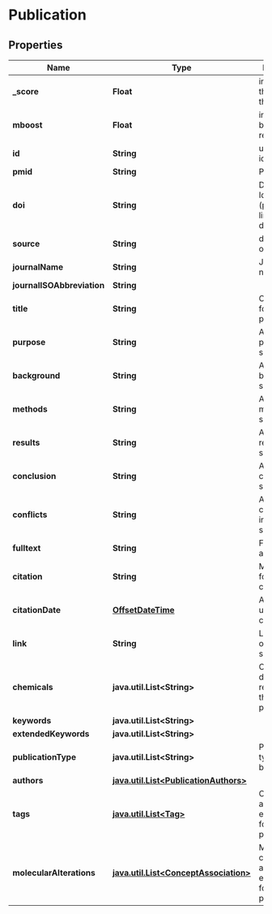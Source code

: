# Publication

## Properties
Name | Type | Description | Notes
------------ | ------------- | ------------- | -------------
**_score** | **Float** | indicator of the quality of the match. |  [optional]
**mboost** | **Float** | intrinsic boost to the record. |  [optional]
**id** | **String** | unique identifier. | 
**pmid** | **String** | PubMed ID. |  [optional]
**doi** | **String** | Digital Object Identifier (permanent link at doi.org/[doi]). |  [optional]
**source** | **String** | data source of this record | 
**journalName** | **String** | Journal name. | 
**journalISOAbbreviation** | **String** |  |  [optional]
**title** | **String** | Official title for the publication. | 
**purpose** | **String** | Abstract&#x27;s purpose section. |  [optional]
**background** | **String** | Abstract&#x27;s background section. |  [optional]
**methods** | **String** | Abstract&#x27;s methods section. |  [optional]
**results** | **String** | Abstract&#x27;s results section. |  [optional]
**conclusion** | **String** | Abstract&#x27;s conclusion section. |  [optional]
**conflicts** | **String** | Author&#x27;s conflicts of interest section. |  [optional]
**fulltext** | **String** | Full text (if available). |  [optional]
**citation** | **String** | MLA formatted citation. | 
**citationDate** | [**OffsetDateTime**](https://docs.oracle.com/javase/8/docs/api/java/time/OffsetDateTime.html) | Article date used for citation | 
**link** | **String** | Link to original source. |  [optional]
**chemicals** | **java.util.List&lt;String&gt;** | Chemicals or drugs referenced in this publication. |  [optional]
**keywords** | **java.util.List&lt;String&gt;** |  |  [optional]
**extendedKeywords** | **java.util.List&lt;String&gt;** |  |  [optional]
**publicationType** | **java.util.List&lt;String&gt;** | Publication types infered by MM. |  [optional]
**authors** | [**java.util.List&lt;PublicationAuthors&gt;**](PublicationAuthors.md) |  |  [optional]
**tags** | [**java.util.List&lt;Tag&gt;**](Tag.md) | Concept associations established for this publication. |  [optional]
**molecularAlterations** | [**java.util.List&lt;ConceptAssociation&gt;**](ConceptAssociation.md) | Molecular concept associations established for this publication. |  [optional]
